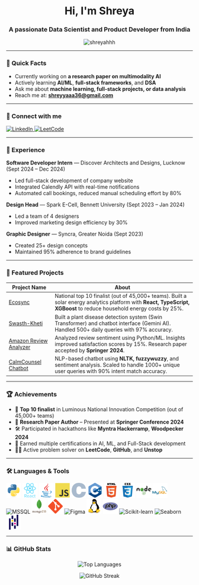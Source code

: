 <h1 align="center">Hi, I'm Shreya</h1>
<h3 align="center">A passionate Data Scientist and Product Developer from India</h3>

<p align="center">
  <img src="https://komarev.com/ghpvc/?username=shreyahhh&label=Profile%20views&color=0e75b6&style=flat" alt="shreyahhh" />
</p>

---

### 📌 Quick Facts
- Currently working on **a research paper on multimodality AI**
- Actively learning **AI/ML**, **full-stack frameworks**, and **DSA**
- Ask me about **machine learning, full-stack projects, or data analysis**
- Reach me at: **shreyyaaa36@gmail.com**

---

### 🤝 Connect with me
<p align="left">
  <a href="https://www.linkedin.com/in/shreya-singh-35479425a/" target="blank">
    <img src="https://raw.githubusercontent.com/rahuldkjain/github-profile-readme-generator/master/src/images/icons/Social/linked-in-alt.svg" alt="LinkedIn" height="30" width="40" />
  </a>
  <a href="https://leetcode.com/shreyahhh_" target="blank">
    <img src="https://raw.githubusercontent.com/rahuldkjain/github-profile-readme-generator/master/src/images/icons/Social/leet-code.svg" alt="LeetCode" height="30" width="40" />
  </a>
</p>

---

### 💼 Experience

**Software Developer Intern** — Discover Architects and Designs, Lucknow (Sept 2024 – Dec 2024)  
- Led full-stack development of company website  
- Integrated Calendly API with real-time notifications  
- Automated call bookings, reduced manual scheduling effort by 80%  

**Design Head** — Spark E-Cell, Bennett University (Sept 2023 – Jan 2024)  
- Led a team of 4 designers  
- Improved marketing design efficiency by 30%  

**Graphic Designer** — Syncra, Greater Noida (Sept 2023)  
- Created 25+ design concepts  
- Maintained 95% adherence to brand guidelines  

---

### 🚀 Featured Projects

| Project Name | About |
|--------------|-------|
| [Ecosync](https://github.com/shreyahhh/Woodpecker2024-Demand-Forecasting-using-ARIMA-X-XGBOOST-HYBRID-MODEL) | National top 10 finalist (out of 45,000+ teams). Built a solar energy analytics platform with **React, TypeScript, XGBoost** to reduce household energy costs by 25%. |
| [Swasth-Kheti](https://github.com/shreyahhh/Swasth-Kheti) | Built a plant disease detection system (Swin Transformer) and chatbot interface (Gemini AI). Handled 500+ daily queries with 97% accuracy. |
| [Amazon Review Analyzer](https://github.com/shreyahhh/AmazonReviewAnalyser) | Analyzed review sentiment using Python/ML. Insights improved satisfaction scores by 15%. Research paper accepted by **Springer 2024**. |
| [CalmCounsel Chatbot](https://github.com/shreyahhh/CalmCounsel-A-Therapy-Chatbot) | NLP-based chatbot using **NLTK, fuzzywuzzy**, and sentiment analysis. Scaled to handle 1000+ unique user queries with 90% intent match accuracy. |

---

### 🏆 Achievements

- 🏅 **Top 10 finalist** in Luminous National Innovation Competition (out of 45,000+ teams)  
- 📄 **Research Paper Author** – Presented at **Springer Conference 2024**  
- 🛠️ Participated in hackathons like **Myntra Hackerramp**, **Woodpecker 2024**  
- 🧠 Earned multiple certifications in AI, ML, and Full-Stack development  
- 👩‍💻 Active problem solver on **LeetCode**, **GitHub**, and **Unstop**

---

### 🛠️ Languages & Tools

<p align="left">
  <img src="https://raw.githubusercontent.com/devicons/devicon/master/icons/python/python-original.svg" alt="Python" width="40" height="40"/>
  <img src="https://raw.githubusercontent.com/devicons/devicon/master/icons/react/react-original-wordmark.svg" alt="React" width="40" height="40"/>
  <img src="https://raw.githubusercontent.com/devicons/devicon/master/icons/java/java-original.svg" alt="Java" width="40" height="40"/>
  <img src="https://raw.githubusercontent.com/devicons/devicon/master/icons/javascript/javascript-original.svg" alt="JavaScript" width="40" height="40"/>
  <img src="https://raw.githubusercontent.com/devicons/devicon/master/icons/c/c-original.svg" alt="C" width="40" height="40"/>
  <img src="https://raw.githubusercontent.com/devicons/devicon/master/icons/cplusplus/cplusplus-original.svg" alt="C++" width="40" height="40"/>
  <img src="https://raw.githubusercontent.com/devicons/devicon/master/icons/html5/html5-original-wordmark.svg" alt="HTML5" width="40" height="40"/>
  <img src="https://raw.githubusercontent.com/devicons/devicon/master/icons/css3/css3-original-wordmark.svg" alt="CSS3" width="40" height="40"/>
  <img src="https://raw.githubusercontent.com/devicons/devicon/master/icons/nodejs/nodejs-original-wordmark.svg" alt="Node.js" width="40" height="40"/>
  <img src="https://raw.githubusercontent.com/devicons/devicon/master/icons/mysql/mysql-original-wordmark.svg" alt="MySQL" width="40" height="40"/>
  <img src="https://www.svgrepo.com/show/303229/microsoft-sql-server-logo.svg" alt="MSSQL" width="40" height="40"/>
  <img src="https://raw.githubusercontent.com/devicons/devicon/master/icons/mongodb/mongodb-original-wordmark.svg" alt="MongoDB" width="40" height="40"/>
  <img src="https://raw.githubusercontent.com/devicons/devicon/master/icons/git/git-original.svg" alt="Git" width="40" height="40"/>
  <img src="https://www.vectorlogo.zone/logos/figma/figma-icon.svg" alt="Figma" width="40" height="40"/>
  <img src="https://raw.githubusercontent.com/devicons/devicon/master/icons/linux/linux-original.svg" alt="Linux" width="40" height="40"/>
  <img src="https://raw.githubusercontent.com/devicons/devicon/master/icons/php/php-original.svg" alt="PHP" width="40" height="40"/>
  <img src="https://upload.wikimedia.org/wikipedia/commons/0/05/Scikit_learn_logo_small.svg" alt="Scikit-learn" width="40" height="40"/>
  <img src="https://seaborn.pydata.org/_images/logo-mark-lightbg.svg" alt="Seaborn" width="40" height="40"/>
  <img src="https://raw.githubusercontent.com/devicons/devicon/master/icons/pandas/pandas-original.svg" alt="Pandas" width="40" height="40"/>
</p>

---

### 📊 GitHub Stats

<p align="center">
  <img src="https://github-readme-stats.vercel.app/api/top-langs?username=shreyahhh&show_icons=true&locale=en&layout=compact" alt="Top Languages" />
</p>

<p align="center">
  <img src="https://github-readme-streak-stats.herokuapp.com/?user=shreyahhh&" alt="GitHub Streak" />
</p>
